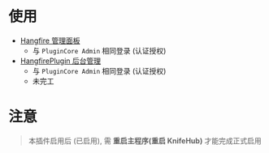 




# 使用

- [Hangfire 管理面板](/hangfire)
  - 与 `PluginCore Admin` 相同登录 (认证授权)
- [HangfirePlugin 后台管理](/Plugins/HangfirePlugin)
  - 与 `PluginCore Admin` 相同登录 (认证授权)
  - 未完工


# 注意

> 本插件启用后 (已启用), 需 **重启主程序(重启 KnifeHub)** 才能完成正式启用


















<!-- Matomo Image Tracker-->
<img referrerpolicy="no-referrer-when-downgrade" src="https://matomo.moeci.com/matomo.php?idsite=2&amp;rec=1&amp;action_name=PluginCore.Plugins.HangfirePlugin-v0.1.4.README" style="border:0" alt="" />
<!-- End Matomo -->








